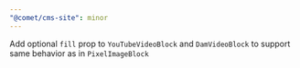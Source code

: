 ```yaml
---
"@comet/cms-site": minor
---
```


Add optional `fill` prop to `YouTubeVideoBlock` and `DamVideoBlock` to support same behavior as in `PixelImageBlock`
